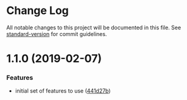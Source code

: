 # Change Log

All notable changes to this project will be documented in this file. See [standard-version](https://github.com/conventional-changelog/standard-version) for commit guidelines.

<a name="1.1.0"></a>
# 1.1.0 (2019-02-07)


### Features

* initial set of features to use ([441d27b](https://github.com/eddiewang/siajs-lib/commit/441d27b))
